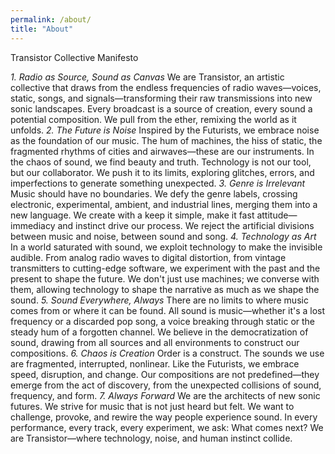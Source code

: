 ```yaml
---
permalink: /about/
title: "About"
---
```


Transistor Collective Manifesto

*1. Radio as Source, Sound as Canvas*
We are Transistor, an artistic collective that draws from the endless frequencies of radio waves—voices, static, songs, and signals—transforming their raw transmissions into new sonic landscapes. Every broadcast is a source of creation, every sound a potential composition. We pull from the ether, remixing the world as it unfolds.
*2. The Future is Noise*
Inspired by the Futurists, we embrace noise as the foundation of our music. The hum of machines, the hiss of static, the fragmented rhythms of cities and airwaves—these are our instruments. In the chaos of sound, we find beauty and truth. Technology is not our tool, but our collaborator. We push it to its limits, exploring glitches, errors, and imperfections to generate something unexpected.
*3. Genre is Irrelevant*
Music should have no boundaries. We defy the genre labels, crossing electronic, experimental, ambient, and industrial lines, merging them into a new language. We create with a keep it simple, make it fast attitude—immediacy and instinct drive our process. We reject the artificial divisions between music and noise, between sound and song.
*4. Technology as Art*
In a world saturated with sound, we exploit technology to make the invisible audible. From analog radio waves to digital distortion, from vintage transmitters to cutting-edge software, we experiment with the past and the present to shape the future. We don't just use machines; we converse with them, allowing technology to shape the narrative as much as we shape the sound.
*5. Sound Everywhere, Always*
There are no limits to where music comes from or where it can be found. All sound is music—whether it's a lost frequency or a discarded pop song, a voice breaking through static or the steady hum of a forgotten channel. We believe in the democratization of sound, drawing from all sources and all environments to construct our compositions.
*6. Chaos is Creation*
Order is a construct. The sounds we use are fragmented, interrupted, nonlinear. Like the Futurists, we embrace speed, disruption, and change. Our compositions are not predefined—they emerge from the act of discovery, from the unexpected collisions of sound, frequency, and form.
*7. Always Forward*
We are the architects of new sonic futures. We strive for music that is not just heard but felt. We want to challenge, provoke, and rewire the way people experience sound. In every performance, every track, every experiment, we ask: What comes next?
We are Transistor—where technology, noise, and human instinct collide.
